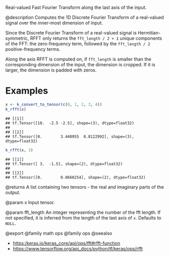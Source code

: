 Real-valued Fast Fourier Transform along the last axis of the input.

@description
Computes the 1D Discrete Fourier Transform of a real-valued signal over the
inner-most dimension of input.

Since the Discrete Fourier Transform of a real-valued signal is
Hermitian-symmetric, RFFT only returns the `fft_length / 2 + 1` unique
components of the FFT: the zero-frequency term, followed by the
`fft_length / 2` positive-frequency terms.

Along the axis RFFT is computed on, if `fft_length` is smaller than the
corresponding dimension of the input, the dimension is cropped. If it is
larger, the dimension is padded with zeros.

# Examples

```r
x <- k_convert_to_tensor(c(0, 1, 2, 3, 4))
k_rfft(x)
```

```
## [[1]]
## tf.Tensor([10.  -2.5 -2.5], shape=(3), dtype=float32)
##
## [[2]]
## tf.Tensor([0.        3.440955  0.8122992], shape=(3), dtype=float32)
```


```r
k_rfft(x, 3)
```

```
## [[1]]
## tf.Tensor([ 3.  -1.5], shape=(2), dtype=float32)
##
## [[2]]
## tf.Tensor([0.        0.8660254], shape=(2), dtype=float32)
```

@returns
A list containing two tensors - the real and imaginary parts of the
output.

@param x
Input tensor.

@param fft_length
An integer representing the number of the fft length. If not
specified, it is inferred from the length of the last axis of `x`.
Defaults to `NULL`.

@export
@family math ops
@family ops
@seealso
+ <https:/keras.io/keras_core/api/ops/fft#rfft-function>
+ <https://www.tensorflow.org/api_docs/python/tf/keras/ops/rfft>

